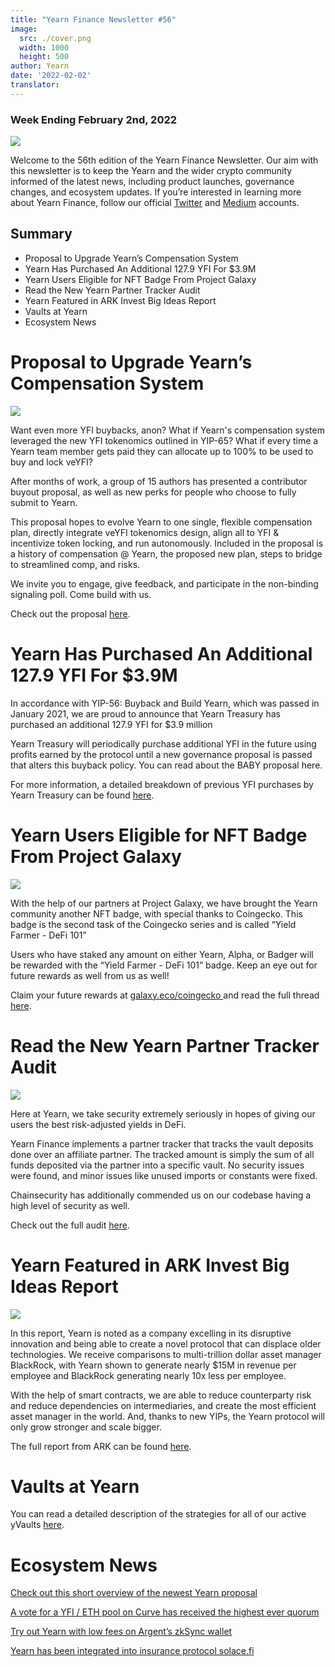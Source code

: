 ```yaml
---
title: "Yearn Finance Newsletter #56"
image:
  src: ./cover.png
  width: 1000
  height: 500
author: Yearn
date: '2022-02-02'
translator:
---
```


### Week Ending February 2nd, 2022

![](./cover.png?w=1000&h=500)

Welcome to the 56th edition of the Yearn Finance Newsletter. Our aim with this newsletter is to keep the Yearn and the wider crypto community informed of the latest news, including product launches, governance changes, and ecosystem updates. If you’re interested in learning more about Yearn Finance, follow our official [Twitter](https://twitter.com/iearnfinance) and [Medium](https://medium.com/iearn) accounts.

## Summary

- Proposal to Upgrade Yearn’s Compensation System
- Yearn Has Purchased An Additional 127.9 YFI For $3.9M
- Yearn Users Eligible for NFT Badge From Project Galaxy 
- Read the New Yearn Partner Tracker Audit 
- Yearn Featured in ARK Invest Big Ideas Report
- Vaults at Yearn
- Ecosystem News

# Proposal to Upgrade Yearn’s Compensation System

![](./image2.jpg?w=1456&h=1456)

Want even more YFI buybacks, anon? What if Yearn's compensation system leveraged the new YFI tokenomics outlined in YIP-65? What if every time a Yearn team member gets paid they can allocate up to 100% to be used to buy and lock veYFI?

After months of work, a group of 15 authors has presented a contributor buyout proposal, as well as new perks for people who choose to fully submit to Yearn.

This proposal hopes to evolve Yearn to one single, flexible compensation plan, directly integrate veYFI tokenomics design, align all to YFI & incentivize token locking, and run autonomously. Included in the proposal is a history of compensation @ Yearn, the proposed new plan, steps to bridge to streamlined comp, and risks.

We invite you to engage, give feedback, and participate in the non-binding signaling poll. Come build with us.

Check out the proposal [here](https://gov.yearn.finance/t/proposal-streamlining-contributor-compensation/12247).



# Yearn Has Purchased An Additional 127.9 YFI For $3.9M


In accordance with YIP-56: Buyback and Build Yearn, which was passed in January 2021, we are proud to announce that Yearn Treasury has purchased an additional 127.9 YFI for $3.9 million

Yearn Treasury will periodically purchase additional YFI in the future using profits earned by the protocol until a new governance proposal is passed that alters this buyback policy. You can read about the BABY proposal here. 

For more information, a detailed breakdown of previous YFI purchases by Yearn Treasury can be found [here](https://gov.yearn.finance/t/yfi-buyback-auctions/10491/3).

# Yearn Users Eligible for NFT Badge From Project Galaxy

![](./image3.jpg?w=680&h=372)

With the help of our partners at Project Galaxy, we have brought the Yearn community another NFT badge, with special thanks to Coingecko. This badge is the second task of the Coingecko series and is called “Yield Farmer - DeFi 101”

Users who have staked any amount on either Yearn, Alpha, or Badger will be rewarded with the “Yield Farmer - DeFi 101” badge. Keep an eye out for future rewards as well from us as well!

Claim your future rewards at [galaxy.eco/coingecko ](https://twitter.com/ProjectGalaxyHQ/status/1487048124182921220?s=20&t=Z5Z2328-bsM-BNCp9d1KAA) and read the full thread [here](https://twitter.com/ProjectGalaxyHQ/status/1487048124182921220?s=20&t=Z5Z2328-bsM-BNCp9d1KAA).


# Read the New Yearn Partner Tracker Audit

![](./image4.jpg?w=1456&h=819)

Here at Yearn, we take security extremely seriously in hopes of giving our users the best risk-adjusted yields in DeFi.

Yearn Finance implements a partner tracker that tracks the vault deposits done over an affiliate partner. The tracked amount is simply the sum of all funds deposited via the partner into a specific vault. No security issues were found, and minor issues like unused imports or constants were fixed.

Chainsecurity has additionally commended us on our codebase having a high level of security as well.

Check out the full audit [here](https://chainsecurity.com/security-audit/yearn-finance-partner-tracker/).

# Yearn Featured in ARK Invest Big Ideas Report

![](./image5.jpg?w=1456&h=819)

In this report, Yearn is noted as a company excelling in its disruptive innovation and being able to create a novel protocol that can displace older technologies. We receive comparisons to multi-trillion dollar asset manager BlackRock, with Yearn shown to generate nearly $15M in revenue per employee and BlackRock generating nearly 10x less per employee. 

With the help of smart contracts, we are able to reduce counterparty risk and reduce dependencies on intermediaries, and create the most efficient asset manager in the world. And, thanks to new YIPs, the Yearn protocol will only grow stronger and scale bigger. 

The full report from ARK can be found [here](https://research.ark-invest.com/hubfs/1_Download_Files_ARK-Invest/White_Papers/ARK_BigIdeas2022.pdf?hsCtaTracking=217bbc93-a71a-4c2b-9959-0842b6fe301c%7C2653a4d0-af35-42f0-853a-c5f90f002abb).

# Vaults at Yearn

You can read a detailed description of the strategies for all of our active yVaults [here](https://medium.com/yearn-state-of-the-vaults/the-vaults-at-yearn-9237905ffed3).

# Ecosystem News

[Check out this short overview of the newest Yearn proposal](https://twitter.com/0x7d54/status/1487252998023745540)

[A vote for a YFI / ETH pool on Curve has received the highest ever quorum](https://twitter.com/CurveFinance/status/1487764860553371648)

[Try out Yearn with low fees on Argent’s zkSync wallet](https://twitter.com/argentHQ/status/1487014855592849414)

[Yearn has been integrated into insurance protocol solace.fi](https://twitter.com/SolaceFi/status/1486145688291487749?s=20&t=fTfbPYIAOA5xVim5BETQZQ)